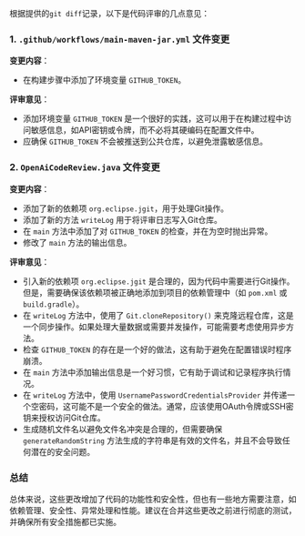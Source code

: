 根据提供的`git diff`记录，以下是代码评审的几点意见：

### 1. `.github/workflows/main-maven-jar.yml` 文件变更

**变更内容**：
- 在构建步骤中添加了环境变量 `GITHUB_TOKEN`。

**评审意见**：
- 添加环境变量 `GITHUB_TOKEN` 是一个很好的实践，这可以用于在构建过程中访问敏感信息，如API密钥或令牌，而不必将其硬编码在配置文件中。
- 应确保 `GITHUB_TOKEN` 不会被推送到公共仓库，以避免泄露敏感信息。

### 2. `OpenAiCodeReview.java` 文件变更

**变更内容**：
- 添加了新的依赖项 `org.eclipse.jgit`，用于处理Git操作。
- 添加了新的方法 `writeLog` 用于将评审日志写入Git仓库。
- 在 `main` 方法中添加了对 `GITHUB_TOKEN` 的检查，并在为空时抛出异常。
- 修改了 `main` 方法的输出信息。

**评审意见**：
- 引入新的依赖项 `org.eclipse.jgit` 是合理的，因为代码中需要进行Git操作。但是，需要确保该依赖项被正确地添加到项目的依赖管理中（如 `pom.xml` 或 `build.gradle`）。
- 在 `writeLog` 方法中，使用了 `Git.cloneRepository()` 来克隆远程仓库，这是一个同步操作。如果处理大量数据或需要并发操作，可能需要考虑使用异步方法。
- 检查 `GITHUB_TOKEN` 的存在是一个好的做法，这有助于避免在配置错误时程序崩溃。
- 在 `main` 方法中添加输出信息是一个好习惯，它有助于调试和记录程序执行情况。
- 在 `writeLog` 方法中，使用 `UsernamePasswordCredentialsProvider` 并传递一个空密码，这可能不是一个安全的做法。通常，应该使用OAuth令牌或SSH密钥来授权访问Git仓库。
- 生成随机文件名以避免文件名冲突是合理的，但需要确保 `generateRandomString` 方法生成的字符串是有效的文件名，并且不会导致任何潜在的安全问题。

### 总结

总体来说，这些更改增加了代码的功能性和安全性，但也有一些地方需要注意，如依赖管理、安全性、异常处理和性能。建议在合并这些更改之前进行彻底的测试，并确保所有安全措施都已实施。